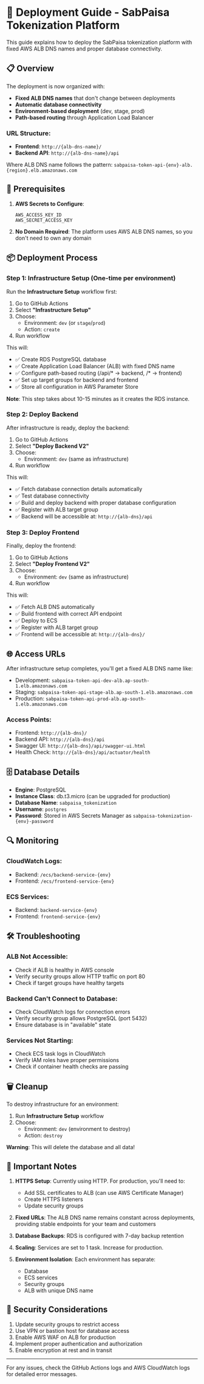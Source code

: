# 🚀 Deployment Guide - SabPaisa Tokenization Platform

This guide explains how to deploy the SabPaisa tokenization platform with fixed AWS ALB DNS names and proper database connectivity.

## 📋 Overview

The deployment is now organized with:
- **Fixed ALB DNS names** that don't change between deployments
- **Automatic database connectivity** 
- **Environment-based deployment** (dev, stage, prod)
- **Path-based routing** through Application Load Balancer

### URL Structure:
- **Frontend**: `http://{alb-dns-name}/`
- **Backend API**: `http://{alb-dns-name}/api`

Where ALB DNS name follows the pattern: `sabpaisa-token-api-{env}-alb.{region}.elb.amazonaws.com`

## 🔧 Prerequisites

1. **AWS Secrets to Configure**:
   ```
   AWS_ACCESS_KEY_ID
   AWS_SECRET_ACCESS_KEY
   ```

2. **No Domain Required**: The platform uses AWS ALB DNS names, so you don't need to own any domain

## 📦 Deployment Process

### Step 1: Infrastructure Setup (One-time per environment)

Run the **Infrastructure Setup** workflow first:

1. Go to GitHub Actions
2. Select **"Infrastructure Setup"**
3. Choose:
   - Environment: `dev` (or `stage`/`prod`)
   - Action: `create`
4. Run workflow

This will:
- ✅ Create RDS PostgreSQL database
- ✅ Create Application Load Balancer (ALB) with fixed DNS name
- ✅ Configure path-based routing (/api/* → backend, /* → frontend)
- ✅ Set up target groups for backend and frontend
- ✅ Store all configuration in AWS Parameter Store

**Note**: This step takes about 10-15 minutes as it creates the RDS instance.

### Step 2: Deploy Backend

After infrastructure is ready, deploy the backend:

1. Go to GitHub Actions
2. Select **"Deploy Backend V2"**
3. Choose:
   - Environment: `dev` (same as infrastructure)
4. Run workflow

This will:
- ✅ Fetch database connection details automatically
- ✅ Test database connectivity
- ✅ Build and deploy backend with proper database configuration
- ✅ Register with ALB target group
- ✅ Backend will be accessible at: `http://{alb-dns}/api`

### Step 3: Deploy Frontend

Finally, deploy the frontend:

1. Go to GitHub Actions
2. Select **"Deploy Frontend V2"**
3. Choose:
   - Environment: `dev` (same as infrastructure)
4. Run workflow

This will:
- ✅ Fetch ALB DNS automatically
- ✅ Build frontend with correct API endpoint
- ✅ Deploy to ECS
- ✅ Register with ALB target group
- ✅ Frontend will be accessible at: `http://{alb-dns}/`

## 🌐 Access URLs

After infrastructure setup completes, you'll get a fixed ALB DNS name like:
- Development: `sabpaisa-token-api-dev-alb.ap-south-1.elb.amazonaws.com`
- Staging: `sabpaisa-token-api-stage-alb.ap-south-1.elb.amazonaws.com`
- Production: `sabpaisa-token-api-prod-alb.ap-south-1.elb.amazonaws.com`

### Access Points:
- Frontend: `http://{alb-dns}/`
- Backend API: `http://{alb-dns}/api`
- Swagger UI: `http://{alb-dns}/api/swagger-ui.html`
- Health Check: `http://{alb-dns}/api/actuator/health`

## 🗄️ Database Details

- **Engine**: PostgreSQL
- **Instance Class**: db.t3.micro (can be upgraded for production)
- **Database Name**: `sabpaisa_tokenization`
- **Username**: `postgres`
- **Password**: Stored in AWS Secrets Manager as `sabpaisa-tokenization-{env}-password`

## 🔍 Monitoring

### CloudWatch Logs:
- Backend: `/ecs/backend-service-{env}`
- Frontend: `/ecs/frontend-service-{env}`

### ECS Services:
- Backend: `backend-service-{env}`
- Frontend: `frontend-service-{env}`

## 🛠️ Troubleshooting

### ALB Not Accessible:
- Check if ALB is healthy in AWS console
- Verify security groups allow HTTP traffic on port 80
- Check if target groups have healthy targets

### Backend Can't Connect to Database:
- Check CloudWatch logs for connection errors
- Verify security group allows PostgreSQL (port 5432)
- Ensure database is in "available" state

### Services Not Starting:
- Check ECS task logs in CloudWatch
- Verify IAM roles have proper permissions
- Check if container health checks are passing

## 🗑️ Cleanup

To destroy infrastructure for an environment:

1. Run **Infrastructure Setup** workflow
2. Choose:
   - Environment: `dev` (environment to destroy)
   - Action: `destroy`

**Warning**: This will delete the database and all data!

## 📝 Important Notes

1. **HTTPS Setup**: Currently using HTTP. For production, you'll need to:
   - Add SSL certificates to ALB (can use AWS Certificate Manager)
   - Create HTTPS listeners
   - Update security groups

2. **Fixed URLs**: The ALB DNS name remains constant across deployments, providing stable endpoints for your team and customers

3. **Database Backups**: RDS is configured with 7-day backup retention

4. **Scaling**: Services are set to 1 task. Increase for production.

5. **Environment Isolation**: Each environment has separate:
   - Database
   - ECS services
   - Security groups
   - ALB with unique DNS name

## 🔐 Security Considerations

1. Update security groups to restrict access
2. Use VPN or bastion host for database access
3. Enable AWS WAF on ALB for production
4. Implement proper authentication and authorization
5. Enable encryption at rest and in transit

---

For any issues, check the GitHub Actions logs and AWS CloudWatch logs for detailed error messages.